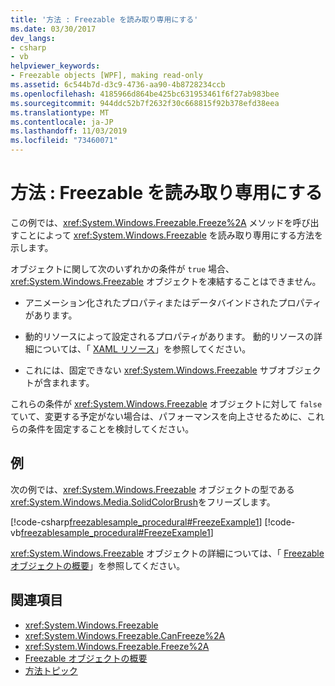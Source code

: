 ```yaml
---
title: '方法 : Freezable を読み取り専用にする'
ms.date: 03/30/2017
dev_langs:
- csharp
- vb
helpviewer_keywords:
- Freezable objects [WPF], making read-only
ms.assetid: 6c544b7d-d3c9-4736-aa90-4b8728234ccb
ms.openlocfilehash: 4185966d864be425bc631953461f6f27ab983bee
ms.sourcegitcommit: 944ddc52b7f2632f30c668815f92b378efd38eea
ms.translationtype: MT
ms.contentlocale: ja-JP
ms.lasthandoff: 11/03/2019
ms.locfileid: "73460071"
---
```

# <a name="how-to-make-a-freezable-read-only"></a>方法 : Freezable を読み取り専用にする
この例では、<xref:System.Windows.Freezable.Freeze%2A> メソッドを呼び出すことによって <xref:System.Windows.Freezable> を読み取り専用にする方法を示します。  
  
 オブジェクトに関して次のいずれかの条件が `true` 場合、<xref:System.Windows.Freezable> オブジェクトを凍結することはできません。  
  
- アニメーション化されたプロパティまたはデータバインドされたプロパティがあります。  
  
- 動的リソースによって設定されるプロパティがあります。 動的リソースの詳細については、「 [XAML リソース](../../../desktop-wpf/fundamentals/xaml-resources-define.md)」を参照してください。  
  
- これには、固定できない <xref:System.Windows.Freezable> サブオブジェクトが含まれます。  
  
 これらの条件が <xref:System.Windows.Freezable> オブジェクトに対して `false` ていて、変更する予定がない場合は、パフォーマンスを向上させるために、これらの条件を固定することを検討してください。  
  
## <a name="example"></a>例  
 次の例では、<xref:System.Windows.Freezable> オブジェクトの型である <xref:System.Windows.Media.SolidColorBrush>をフリーズします。  
  
 [!code-csharp[freezablesample_procedural#FreezeExample1](~/samples/snippets/csharp/VS_Snippets_Wpf/freezablesample_procedural/CSharp/freezablesample.cs#freezeexample1)]
 [!code-vb[freezablesample_procedural#FreezeExample1](~/samples/snippets/visualbasic/VS_Snippets_Wpf/freezablesample_procedural/visualbasic/freezablesample.vb#freezeexample1)]  
  
 <xref:System.Windows.Freezable> オブジェクトの詳細については、「 [Freezable オブジェクトの概要](freezable-objects-overview.md)」を参照してください。  
  
## <a name="see-also"></a>関連項目

- <xref:System.Windows.Freezable>
- <xref:System.Windows.Freezable.CanFreeze%2A>
- <xref:System.Windows.Freezable.Freeze%2A>
- [Freezable オブジェクトの概要](freezable-objects-overview.md)
- [方法トピック](base-elements-how-to-topics.md)
